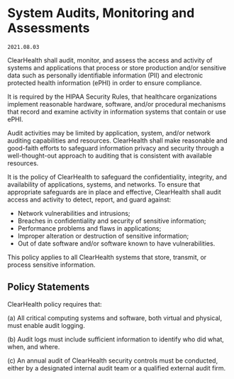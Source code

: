 # System Audits, Monitoring and Assessments

`2021.08.03`

ClearHealth shall audit, monitor, and assess the access and activity of
systems and applications that process or store production and/or sensitive data
such as personally identifiable information (PII)
and electronic protected health information (ePHI)
in order to ensure compliance.

It is required by the HIPAA Security Rules, that healthcare organizations
implement reasonable hardware, software, and/or procedural mechanisms that
record and examine activity in information systems that contain or use ePHI.

Audit activities may be limited by application, system, and/or network auditing
capabilities and resources. ClearHealth shall make reasonable and
good-faith efforts to safeguard information privacy and security through a
well-thought-out approach to auditing that is consistent with available
resources.

It is the policy of ClearHealth to safeguard the confidentiality, integrity, and
availability of applications, systems, and networks. To ensure that appropriate
safeguards are in place and effective, ClearHealth shall audit access and activity
to detect, report, and guard against:

* Network vulnerabilities and intrusions;
* Breaches in confidentiality and security of sensitive information;
* Performance problems and flaws in applications;
* Improper alteration or destruction of sensitive information;
* Out of date software and/or software known to have vulnerabilities.

This policy applies to all ClearHealth systems that store, transmit, or process
sensitive information.

## Policy Statements

ClearHealth policy requires that:

(a) All critical computing systems and software, both virtual and physical, must
enable audit logging.

(b) Audit logs must include sufficient information to identify who did what,
when, and where.

(c) An annual audit of ClearHealth security controls must be conducted, either by a
designated internal audit team or a qualified external audit firm.
